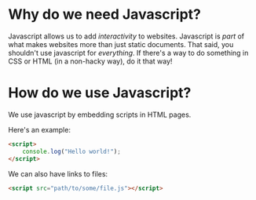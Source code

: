 # Why do we need Javascript?

Javascript allows us to add *interactivity* to websites. Javascript is *part* of what makes websites more than just static documents. That said, you shouldn't use javascript for *everything*. If there's a way to do something in CSS or HTML (in a non-hacky way), do it that way!

# How do we use Javascript?

We use javascript by embedding scripts in HTML pages.

Here's an example:

```html
<script>
    console.log("Hello world!");
</script>
```

We can also have links to files:

```html
<script src="path/to/some/file.js"></script>
```